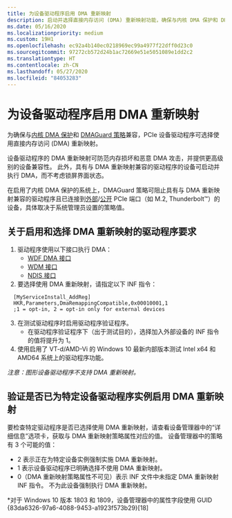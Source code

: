 ```yaml
---
title: 为设备驱动程序启用 DMA 重新映射
description: 启动并选择直接内存访问 (DMA) 重新映射功能，确保与内核 DMA 保护和 DMAGuard 策略兼容
ms.date: 05/16/2020
ms.localizationpriority: medium
ms.custom: 19H1
ms.openlocfilehash: ec92a4b140ec0218969ec99a4977f22dff0d23c0
ms.sourcegitcommit: 97272cb572d24b1ac72669e51e5051089e1dd2c2
ms.translationtype: HT
ms.contentlocale: zh-CN
ms.lasthandoff: 05/27/2020
ms.locfileid: "84053283"
---
```

#  <a name="enabling-dma-remapping-for-device-drivers"></a>为设备驱动程序启用 DMA 重新映射

为确保与[内核 DMA 保护](https://docs.microsoft.com/windows/security/information-protection/kernel-dma-protection-for-thunderbolt)和 [DMAGuard 策略](https://docs.microsoft.com/windows/client-management/mdm/policy-csp-dmaguard#dmaguard-deviceenumerationpolicy)兼容，PCIe 设备驱动程序可选择使用直接内存访问 (DMA) 重新映射。

设备驱动程序的 DMA 重新映射可防范内存损坏和恶意 DMA 攻击，并提供更高级别的设备兼容性。 此外，具有与 DMA 重新映射兼容的驱动程序的设备可启动并执行 DMA，而不考虑锁屏界面状态。

在启用了内核 DMA 保护的系统上，DMAGuard 策略可阻止具有与 DMA 重新映射兼容的驱动程序且已连接到[外部](https://docs.microsoft.com/windows-hardware/drivers/pci/dsd-for-pcie-root-ports#identifying-externally-exposed-pcie-root-ports)/[公开](https://docs.microsoft.com/windows-hardware/drivers/pci/dsd-for-pcie-root-ports#identifying-internal-pcie-ports-accessible-to-users-and-requiring-dma-protection) PCIe 端口（如 M.2, Thunderbolt™）的设备，具体取决于系统管理员设置的策略值。 

## <a name="driver-requirements-for-enabling-and-opting-into-dma-remapping"></a>关于启用和选择 DMA 重新映射的驱动程序要求 

1. 驱动程序使用以下接口执行 DMA：
    * [WDF DMA 接口](https://docs.microsoft.com/windows-hardware/drivers/wdf/introduction-to-dma-in-windows-driver-framework)
    * [WDM 接口](https://docs.microsoft.com/windows-hardware/drivers/ddi/wdm/)
    * [NDIS 接口](https://docs.microsoft.com/windows-hardware/drivers/ddi/_netvista/)
2. 要选择使用 DMA 重新映射，请指定以下 INF 指令： 
  ```inf
    [MyServiceInstall_AddReg]
    HKR,Parameters,DmaRemappingCompatible,0x00010001,1 
    ;1 = opt-in, 2 = opt-in only for external devices
  ```
3. 在测试驱动程序时启用驱动程序验证程序。
    * 在驱动程序验证程序下（出于测试目的），选择加入外部设备的 INF 指令的值将提升为 1。
4. 使用启用了 VT-d/AMD-Vi 的 Windows 10 最新内部版本测试 Intel x64 和 AMD64 系统上的驱动程序功能。

_注意：图形设备驱动程序不支持 DMA 重新映射。_

## <a name="validating-that-dma-remapping-is-enabled-for-a-specific-device-driver-instance"></a>验证是否已为特定设备驱动程序实例启用 DMA 重新映射

要检查特定驱动程序是否已选择使用 DMA 重新映射，请查看设备管理器中的“详细信息”选项卡，获取与 DMA 重新映射策略属性对应的值。 设备管理器中的策略有 3 个可能的值：
* 2 表示正在为特定设备实例强制实施 DMA 重新映射。
* 1 表示设备驱动程序已明确选择不使用 DMA 重新映射。
* 0（DMA 重新映射策略属性不可见）表示 INF 文件中未指定 DMA 重新映射 INF 指令。 不为此设备强制执行 DMA 重新映射。

*对于 Windows 10 版本 1803 和 1809，设备管理器中的属性字段使用 GUID {83da6326-97a6-4088-9453-a1923f573b29}[18]
